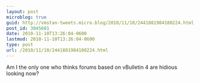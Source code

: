 ```yaml
---
layout: post
microblog: true
guid: http://vmstan-tweets.micro.blog/2010/11/10/2441881984180224.html
post_id: 3045681
date: 2010-11-10T13:26:04-0600
lastmod: 2010-11-10T13:26:04-0600
type: post
url: /2010/11/10/2441881984180224.html
---
```

Am I the only one who thinks forums based on vBulletin 4 are hidious looking now?
